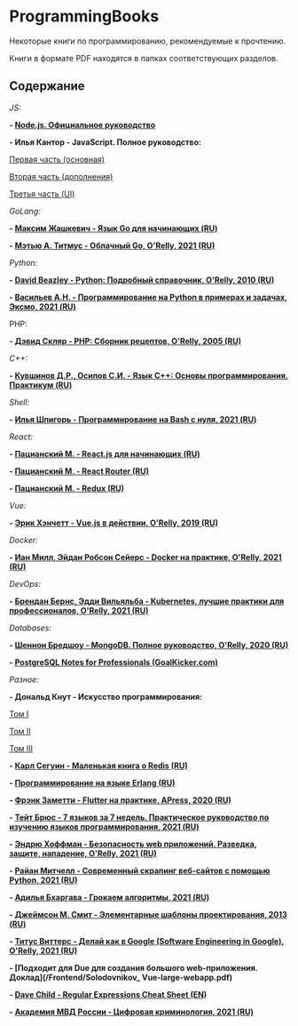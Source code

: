 # ProgrammingBooks
Некоторые книги по программированию, рекомендуемые к прочтению.

Книги в формате PDF находятся в папках соответствующих разделов.

## Содержание

*JS:*

**- [Node.js. Официальное руководство](/JS/Node.js_Official_Guide.pdf)**

**- Илья Кантор - JavaScript. Полное руководство:**

[Первая часть (основная)](/JS/Kantor_JS_Modern_Textbook_2019/js.pdf)

[Вторая часть (дополнения)](/JS/Kantor_JS_Modern_Textbook_2019/more.pdf)

[Третья часть (UI)](/JS/Kantor_JS_Modern_Textbook_2019/ui.pdf)

*GoLang:*

**- [Максим Жашкевич - Язык Go для начинающих (RU)](/GoLang/Zhashkevich_Go_for_Beginners_2021.pdf)**

**- [Мэтью А. Титмус - Облачный Go, O'Relly, 2021 (RU)](/GoLang/Titmus_Cloud_Native_Go_2022.pdf)**

*Python:*

**- [David Beazley - Python: Подробный справочник, O'Relly, 2010 (RU)](/Python/Python.podrobnyj.spravochnik.4.e.izdanie.David.M.Beazley.2010.pdf)**

**- [Васильев А.Н. - Программирование на Python в примерах и задачах, Эксмо, 2021 (RU)](/Python/Vasiliev_Programming_Python.pdf)**

PHP:

**- [Дэвид Скляр - PHP: Сборник рецептов, O'Relly, 2005 (RU)](/PHP/Sklyar_PHP_Reciepts.pdf)**

*C++:*

**- [Кувшинов Д.Р., Осипов С.И. - Язык C++: Основы программирования. Практикум (RU)](/CPP/kuvshinov_dr_osipov_si_osnovy_programmirovaniia_iazyk_c_P.pdf)**

*Shell:*

**- [Илья Шпигорь - Программирование на Bash с нуля, 2021 (RU)](/Shell/Bash_programming.pdf)**

*React:*

**- [Пацианский М. - React.js для начинающих (RU)](/Frontend/react-course-ru.pdf)**

**- [Пацианский М. - React Router (RU)](/Frontend/react-router-course-ru.pdf)**

**- [Пацианский М. - Redux (RU)](/Frontend/redux-course-ru.pdf)**

*Vue:*

**- [Эрик Хэнчетт - Vue.js в действии, O'Relly, 2019 (RU)](/Frontend/Hanchett_Vue-in-acion.pdf)**

*Docker:*

**- [Иан Милл, Эйдан Робсон Сейерс - Docker на практике, O'Relly, 2021 (RU)](/Docker/Mill_Seers_Docker_in_Practice.pdf)**

*DevOps:*

**- [Брендан Бернс, Эдди Вильяльба - Kubernetes, лучшие практики для профессионалов, O'Relly, 2021 (RU)](/DevOps/Berns_Kubernetes_Best_Practices.pdf)**

*Databases:*

**- [Шеннон Бредшоу - MongoDB. Полное руководство, O'Relly, 2020 (RU)](/Databases/)**

**- [PostgreSQL Notes for Professionals (GoalKicker.com)](/Databases/)**

*Разное:*

**- Дональд Кнут - Искусство программирования:**

[Том I](/Other/Knut-1.pdf)

[Том II](/Other/Knut-2.pdf)

[Том III](/Other/Knut-3.pdf)

**- [Карл Сегуин - Маленькая книга о Redis (RU)](/Other/Seguin_redis-liitle-book.pdf)**

**- [Программирование на языке Erlang (RU)](/Other/Erlang-programming-guide.pdf)**

**- [Фрэнк Заметти - Flutter на практике, APress, 2020 (RU)](/Other/Flutter_on_practice_2020.pdf)**

**- [Тейт Брюс - 7 языков за 7 недель. Практическое руководство по изучению языков программирования, 2021 (RU)](/Other/Bruce_7langs_on_7weeks.pdf)**

**- [Эндрю Хоффман - Безопасность web приложений. Разведка, защите, нападение, O'Relly, 2021 (RU)](/Other/Hoffman_Web_applications_security.pdf)**

**- [Райан Митчелл - Современный скрапинг веб-сайтов с помощью Python, 2021 (RU)](/Other/Mitchel_Python_Web_Scraping.pdf)**

**- [Адилья Бхаргава - Грокаем алгоритмы, 2021 (RU)](/Other/Bkhargava_Grokaem_Algoritmy.pdf)**

**- [Джеймсон М. Смит - Элементарные шаблоны проектирования, 2013 (RU)](/Other/Smith_Elemental_Design_Patterns.pdf)**

**- [Титус Виттерс - Делай как в Google (Software Engineering in Google), O'Relly, 2021 (RU)](/Other/Software_Engineering_in_Google.pdf)**

**- [Подходит для Due для создания большого web-приложения. Доклад](/Frontend/Solodovnikov_
Vue-large-webapp.pdf)**

**- [Dave Child - Regular Expressions Cheat Sheet (EN)](/Other/RegExp_cheat_sheet.pdf)**

**- [Академия МВД России - Цифровая криминология, 2021 (RU)](/Other/MVD_Digital_Criminology.pdf)**